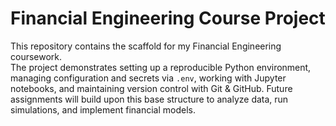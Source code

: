 # Financial Engineering Course Project

This repository contains the scaffold for my Financial Engineering coursework.  
The project demonstrates setting up a reproducible Python environment, managing configuration and secrets via `.env`, working with Jupyter notebooks, and maintaining version control with Git & GitHub. Future assignments will build upon this base structure to analyze data, run simulations, and implement financial models.
